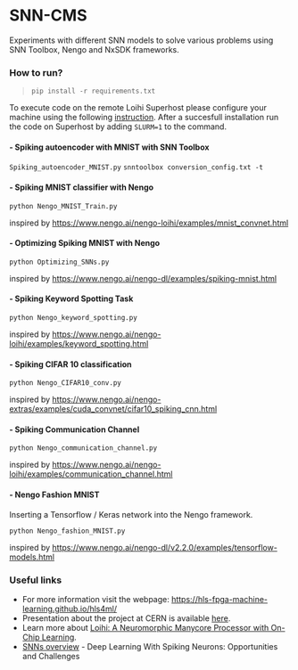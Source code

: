 # SNN-CMS
Experiments with different SNN models to solve various problems using SNN Toolbox, Nengo and NxSDK frameworks.

### How to run?
>~~~~
>pip install -r requirements.txt
>~~~~

To execute code on the remote Loihi Superhost please configure your machine using the following [instruction]( https://www.nengo.ai/nengo-loihi/installation.html). After a succesfull installation run the code on Superhost by adding `SLURM=1` to the command.

#### - Spiking autoencoder with MNIST with SNN Toolbox
 `Spiking_autoencoder_MNIST.py`
 `snntoolbox conversion_config.txt -t`

#### - Spiking MNIST classifier with Nengo
 `python Nengo_MNIST_Train.py`
 
inspired by https://www.nengo.ai/nengo-loihi/examples/mnist_convnet.html

#### - Optimizing Spiking MNIST with Nengo
 `python Optimizing_SNNs.py`
 
inspired by https://www.nengo.ai/nengo-dl/examples/spiking-mnist.html

#### - Spiking Keyword Spotting Task
 `python Nengo_keyword_spotting.py`
 
inspired by https://www.nengo.ai/nengo-loihi/examples/keyword_spotting.html

#### - Spiking CIFAR 10 classification
 `python Nengo_CIFAR10_conv.py`
 
inspired by https://www.nengo.ai/nengo-extras/examples/cuda_convnet/cifar10_spiking_cnn.html

#### - Spiking Communication Channel
 `python Nengo_communication_channel.py`
 
inspired by https://www.nengo.ai/nengo-loihi/examples/communication_channel.html

#### - Nengo Fashion MNIST
Inserting a Tensorflow / Keras network into the Nengo framework.

`python Nengo_fashion_MNIST.py`
 
inspired by https://www.nengo.ai/nengo-dl/v2.2.0/examples/tensorflow-models.html


### Useful links

* For more information visit the webpage: https://hls-fpga-machine-learning.github.io/hls4ml/
* Presentation about the project at CERN is available [here](https://indico.cern.ch/event/830003/contributions/3523519/?fbclid=IwAR0hQG6KLb1oqnAyZy_GtXAGA23O4FtIIORfAUUhWlLxHRuarscMi1Bmfyc).
* Learn more about [Loihi: A Neuromorphic
Manycore Processor with
On-Chip Learning](https://ieeexplore.ieee.org/stamp/stamp.jsp?tp=&arnumber=8259423).
* [SNNs overview](https://www.frontiersin.org/articles/10.3389/fnins.2018.00774/full) - Deep Learning With Spiking Neurons: Opportunities and Challenges
